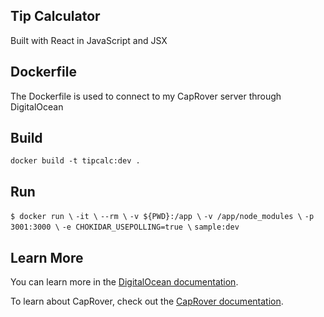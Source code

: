## Tip Calculator 

Built with React in JavaScript and JSX

## Dockerfile

The Dockerfile is used to connect to my CapRover server through DigitalOcean

## Build

`docker build -t tipcalc:dev .`

## Run

`$ docker run \`
    `-it \`
    `--rm \`
    `-v ${PWD}:/app \`
    `-v /app/node_modules \`
    `-p 3001:3000 \`
    `-e CHOKIDAR_USEPOLLING=true \`
    `sample:dev `


## Learn More

You can learn more in the [DigitalOcean documentation](https://www.digitalocean.com/docs/droplets/).

To learn about CapRover, check out the [CapRover documentation](https://caprover.com/docs/get-started.html).


